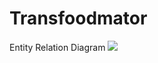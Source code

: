 # Transfoodmator

Entity Relation Diagram
![](https://drive.google.com/file/d/0B4hnQ9Bdwqx9ZEdhaXpJUHFReUU/view?usp=sharing)
